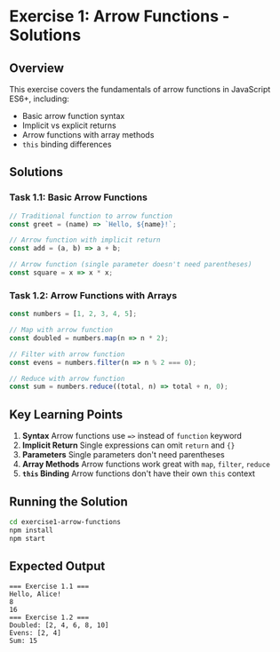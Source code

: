 # Exercise 1: Arrow Functions - Solutions

## Overview

This exercise covers the fundamentals of arrow functions in JavaScript ES6+, including:
- Basic arrow function syntax
- Implicit vs explicit returns
- Arrow functions with array methods
- `this` binding differences

## Solutions

### Task 1.1: Basic Arrow Functions

```javascript
// Traditional function to arrow function
const greet = (name) => `Hello, ${name}!`;

// Arrow function with implicit return
const add = (a, b) => a + b;

// Arrow function (single parameter doesn't need parentheses)
const square = x => x * x;
```

### Task 1.2: Arrow Functions with Arrays

```javascript
const numbers = [1, 2, 3, 4, 5];

// Map with arrow function
const doubled = numbers.map(n => n * 2);

// Filter with arrow function
const evens = numbers.filter(n => n % 2 === 0);

// Reduce with arrow function
const sum = numbers.reduce((total, n) => total + n, 0);
```

## Key Learning Points

1. **Syntax** Arrow functions use `=>` instead of `function` keyword
2. **Implicit Return** Single expressions can omit `return` and `{}`
3. **Parameters** Single parameters don't need parentheses
4. **Array Methods** Arrow functions work great with `map`, `filter`, `reduce`
5. **`this` Binding** Arrow functions don't have their own `this` context

## Running the Solution

```bash
cd exercise1-arrow-functions
npm install
npm start
```

## Expected Output

```
=== Exercise 1.1 ===
Hello, Alice!
8
16
=== Exercise 1.2 ===
Doubled: [2, 4, 6, 8, 10]
Evens: [2, 4]
Sum: 15
```
